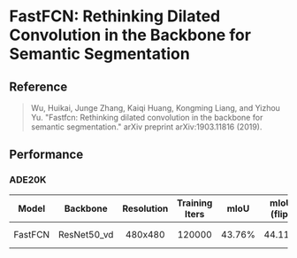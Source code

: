 # FastFCN: Rethinking Dilated Convolution in the Backbone for Semantic Segmentation

## Reference
> Wu, Huikai, Junge Zhang, Kaiqi Huang, Kongming Liang, and Yizhou Yu. "Fastfcn: Rethinking dilated convolution in the backbone for semantic segmentation." arXiv preprint arXiv:1903.11816 (2019).

## Performance

### ADE20K

| Model | Backbone | Resolution | Training Iters | mIoU | mIoU (flip) | mIoU (ms+flip) | Links |
|:-:|:-:|:-:|:-:|:-:|:-:|:-:|:-:|
|FastFCN|ResNet50_vd|480x480|120000|43.76%|44.11%|44.91%|[model](https://bj.bcebos.com/paddleseg/dygraph/ade20k/fastfcn_resnet50_os8_ade20k_480x480_120k/model.pdparams) \|[log](https://bj.bcebos.com/paddleseg/dygraph/ade20k/fastfcn_resnet50_os8_ade20k_480x480_120k/train.log)\|[vdl](https://www.paddlepaddle.org.cn/paddle/visualdl/service/app/scalar?id=e159d5be3860b8d08762c0416ab54acc)|
